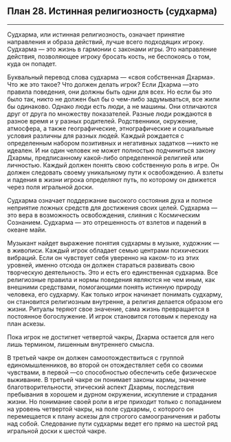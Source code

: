 ## План 28. Истинная религиозность (судхарма)


---
Судхарма, или истинная религиозность, означает принятие направления и образа действий, лучше всего подходящих игроку. Судхарма — это жизнь в гармонии с законами игры. Это направление действия, позволяющее игроку бросать кость, не беспокоясь о том, куда он попадет. 

Буквальный перевод слова судхарма — «своя собственная Дхарма». Что же это такое? Что должен делать игрок? Если Дхарма —это правила поведения, они должны быть одни для всех. Но если бы это было так, никто не должен был бы о чем-либо задумываться, все жили бы одинаково. Однако люди есть люди, а не машины. Они отличаются друг от друга по множеству показателей. Разные люди рождаются в разное время и у разных родителей. Родственники, окружение, атмосфера, а также географические, этнографические и социальные условия различны для разных людей. Каждый рождается с определенным набором позитивных и негативных задатков —никто не идеален. И ни один человек не может полностью подчиниться закону Дхармы, предписанному какой-либо определенной религией или личностью. Каждый должен понять свою собственную роль в игре. Он должен следовать своему уникальному пути к освобождению. А взлеты и падения в жизни игрока определяют путь, по которому он движется через поля игральной доски. 

Судхарма означает поддержание высокого состояния духа и полное неприятие ложных средств для достижения своих целей. Судхарма — это вера в возможность освобождения, слияния с Космическим Сознанием. Судхарма — это отрешенность от взлетов и падений в океане майи. 

Музыкант найдет выражение понятия судхармы в музыке, художник — в живописи. Каждый игрок обладает семью центрами психических вибраций. Если он чувствует себя уверенно на каком-то из этих уровней, именно отсюда он должен стараться развивать свою творческую деятельность. Это и есть его единственная судхарма. Все религиозные правила и нормы поведения являются не чем иным, как внешними средствами, помогающими понять истинную природу человека, его судхарму. Как только игрок начинает понимать судхарму, он становится религиозным внутренне, а религия делается образом его жизни. Ритуалы теряют свое значение, сама жизнь превращается в постоянное богослужение. И игрок становится готовым к переходу на план аскезы. 

Пока игрок не достигнет четвертой чакры, Дхарма остается для него лишь термином, лишенным внутреннего смысла. 

В третьей чакре он должен самоотождествиться с группой единомышленников, во второй он отождествляет себя со своими чувствами, в первой —со способностью обеспечить себе физическое выживание. В третьей чакре он понимает законы кармы, значение благотворительности, этический аспект Дхармы, последствия пребывания в хорошем и дурном окружении, искупление и страдания жизни. Но понимание своей роли в игре приходит только с попаданием на уровень четвертой чакры, на поле судхармы, с которого он перемещается к плану аскезы для строгого самоограничения и работы над собой. Следование пути судхармы ведет его прямо на шестой ряд игральной доски к шестой чакре.
